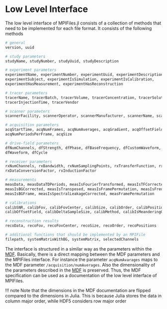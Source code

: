 # Low Level Interface

The low level interface of MPIFiles.jl consists of a collection of methods that
need to be implemented for each file format. It consists of the following methods
```julia
# general
version, uuid

# study parameters
studyName, studyNumber, studyUuid, studyDescription

# experiment parameters
experimentName, experimentNumber, experimentUuid, experimentDescription,
experimentSubject, experimentIsSimulation, experimentIsCalibration,
experimentHasMeasurement, experimentHasReconstruction

# tracer parameters
tracerName, tracerBatch, tracerVolume, tracerConcentration, tracerSolute,
tracerInjectionTime, tracerVendor

# scanner parameters
scannerFacility, scannerOperator, scannerManufacturer, scannerName, scannerTopology

# acquisition parameters
acqStartTime, acqNumFrames, acqNumAverages, acqGradient, acqOffsetField,
acqNumPeriodsPerFrame, acqSize

# drive-field parameters
dfNumChannels, dfStrength, dfPhase, dfBaseFrequency, dfCustomWaveform, dfDivider,
dfWaveform, dfCycle

# receiver parameters
rxNumChannels, rxBandwidth, rxNumSamplingPoints, rxTransferFunction, rxUnit,
rxDataConversionFactor, rxInductionFactor

# measurements
measData, measDataTDPeriods, measIsFourierTransformed, measIsTFCorrected,
measIsBGCorrected, measIsTransposed, measIsFramePermutation, measIsFrequencySelection,
measIsBGFrame, measIsSpectralLeakageCorrected, measFramePermutation

# calibrations
calibSNR, calibFov, calibFovCenter, calibSize, calibOrder, calibPositions,
calibOffsetField, calibDeltaSampleSize, calibMethod, calibIsMeanderingGrid

# reconstruction results
recoData, recoFov, recoFovCenter, recoSize, recoOrder, recoPositions

# additional functions that should be implemented by an MPIFile
filepath, systemMatrixWithBG, systemMatrix, selectedChannels
```
The interface is structured in a similar way as the parameters within the [MDF](https://github.com/MagneticParticleImaging/MDF). Basically, there is a direct mapping between the MDF parameters
and the MPIFiles interface. For instance the parameter `acqNumAvarages` maps to the MDF parameter `/acquisition/numAverages`. Also the dimensionality of the parameters described in the [MDF](https://github.com/MagneticParticleImaging/MDF) is preserved. Thus, the MDF specification can be used as
a documentation of the low level interface of MPIFiles.

!!! note
    Note that the dimensions in the MDF documentation are flipped compared to the dimensions in
    Julia. This is because Julia stores the data in column major order, while HDF5 considers row
    major order
